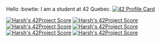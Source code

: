 Hello :bowtie: I am a student at 42 Quebec. 
[![42 Profile Card](https://1337-readme.vercel.app/api/profile?cursus=42cursus&dark=true&leet_logo=hide&login=hbanthiy)](https://github.com/mohouyizme/1337-readme)




[![Harsh's 42Project Score](https://badge42.herokuapp.com/api/project/hbanthiy/ft_printf)](https://github.com/JaeSeoKim/badge42)
[![Harsh's 42Project Score](https://badge42.herokuapp.com/api/project/hbanthiy/get_next_line)](https://github.com/JaeSeoKim/badge42)
[![Harsh's 42Project Score](https://badge42.herokuapp.com/api/project/hbanthiy/pipex)](https://github.com/JaeSeoKim/badge42)
[![Harsh's 42Project Score](https://badge42.herokuapp.com/api/project/hbanthiy/push_swap)](https://github.com/JaeSeoKim/badge42)
[![Harsh's 42Project Score](https://badge42.herokuapp.com/api/project/hbanthiy/FdF)](https://github.com/JaeSeoKim/badge42)
[![Harsh's 42Project Score](https://badge42.herokuapp.com/api/project/hbanthiy/netwhat)](https://github.com/JaeSeoKim/badge42)
